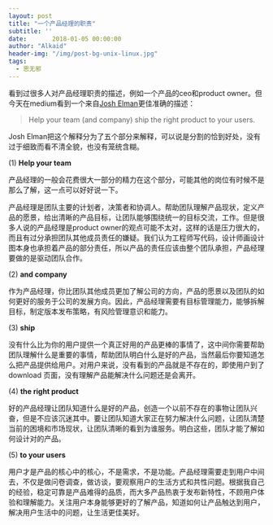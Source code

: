```yaml
---
layout: post
title: "一个产品经理的职责"
subtitle: ''
date:       2018-01-05 00:00:00
author: "Alkaid"
header-img: "/img/post-bg-unix-linux.jpg"
tags:
  - 思无邪
---
```


看到过很多人对产品经理职责的描述，例如一个产品的ceo和product owner。但今天在medium看到一个来自[Josh Elman](https://link.juejin.cn/?target=https%3A%2F%2Fmedium.com%2F@joshelman%2Fa-product-managers-job-63c09a43d0ec)更佳准确的描述：

> Help your team (and company) ship the right product to your users.

Josh Elman把这个解释分为了五个部分来解释，可以说是分割的恰到好处，没有过于细致而看不清全貌，也没有笼统含糊。

(1) **Help your team**

产品经理的一般会花费很大一部分的精力在这个部分，可能其他的岗位有时候不是那么了解，这一点可以好好说一下。

产品经理是团队主要的计划者，决策者和协调人。帮助团队理解产品现状，定义产品的愿景，给出清晰的产品目标，让团队能够围绕统一的目标交流，工作。但是很多人说的产品经理是product owner的观点可能不太对，这样的话是压力很大的，而且有过分承担团队其他成员责任的嫌疑。我们认为工程师写代码，设计师画设计图本身也承担着产品的部分责任，所以产品的责任应该由整个团队承担，产品经理要做的是驱动团队合作。

(2) **and company** 

作为产品经理，你比团队其他成员更加了解公司的方向，产品的愿景以及团队的如何更好的服务于公司的发展方向。因此，产品经理需要有目标管理能力，能够拆解目标，制定版本发布策略，有风险管理意识和能力。

(3) **ship**

没有什么比为你的用户提供一个真正好用的产品更棒的事情了，这中间你需要帮助团队理解什么是重要的事情，帮助团队明白什么是好的产品，当然最后你要知道怎么把产品提供给用户。对用户来说，没有看到的产品就是不存在的，即使用户到了download 页面，没有理解产品能解决什么问题还是会离开。

(4) **the right product**

好的产品经理让团队知道什么是好的产品，创造一个以前不存在的事物让团队兴奋，但是不应该沉迷其中。要让团队知道大家正在努力解决什么问题，让团队清楚当前的困境和市场现状，让团队清晰的看到为谁服务。明白这些，团队才能了解如何设计对的产品。

(5) **to your users**

用户才是产品的核心中的核心，不是需求，不是功能。产品经理需要走到用户中间去，不仅是做问卷调查，做访谈，要观察用户的生活方式和共性问题。根据我自己的经验，稳定可靠是产品难得的品质，而大多产品热衷于发布新特性，不顾用户体验和理解能力。关注用户本身能够更好的了解产品，知道如何让产品触达到用户，解决用户生活中的问题，让生活更佳美好。

